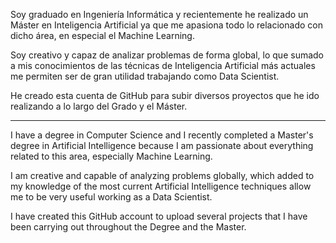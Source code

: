 Soy graduado en Ingeniería Informática y recientemente he realizado un Máster en Inteligencia Artificial ya que me apasiona todo lo relacionado con dicho área, en especial el Machine Learning.

Soy creativo y capaz de analizar problemas de forma global, lo que sumado a mis conocimientos de las técnicas de Inteligencia Artificial más actuales me permiten ser de gran utilidad trabajando como Data Scientist.

He creado esta cuenta de GitHub para subir diversos proyectos que he ido realizando a lo largo del Grado y el Máster.

------------------------------------------------------------------------------------------------------------------------------------------------------------------------

I have a degree in Computer Science and I recently completed a Master's degree in Artificial Intelligence because I am passionate about everything related to this area, especially Machine Learning.

I am creative and capable of analyzing problems globally, which added to my knowledge of the most current Artificial Intelligence techniques allow me to be very useful working as a Data Scientist.

I have created this GitHub account to upload several projects that I have been carrying out throughout the Degree and the Master.
